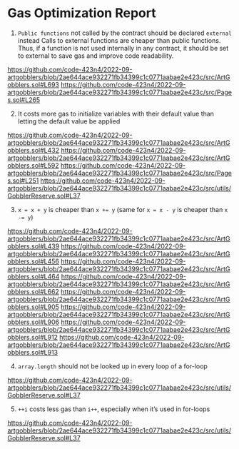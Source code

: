 # Gas Optimization Report

1. `Public functions` not called by the contract should be declared `external` instead
Calls to external functions are cheaper than public functions. Thus, if a function is not used internally in any contract, it should be set to external to save gas and improve code readability.

https://github.com/code-423n4/2022-09-artgobblers/blob/2ae644ace932271fb34399c1c0771aabae2e423c/src/ArtGobblers.sol#L693
https://github.com/code-423n4/2022-09-artgobblers/blob/2ae644ace932271fb34399c1c0771aabae2e423c/src/Pages.sol#L265


2. It costs more gas to initialize variables with their default value than letting the default value be applied

https://github.com/code-423n4/2022-09-artgobblers/blob/2ae644ace932271fb34399c1c0771aabae2e423c/src/ArtGobblers.sol#L432
https://github.com/code-423n4/2022-09-artgobblers/blob/2ae644ace932271fb34399c1c0771aabae2e423c/src/ArtGobblers.sol#L592
https://github.com/code-423n4/2022-09-artgobblers/blob/2ae644ace932271fb34399c1c0771aabae2e423c/src/Pages.sol#L251
https://github.com/code-423n4/2022-09-artgobblers/blob/2ae644ace932271fb34399c1c0771aabae2e423c/src/utils/GobblerReserve.sol#L37


3. `x = x + y` is cheaper than `x += y` (same for `x = x - y` is cheaper than `x -= y`)

https://github.com/code-423n4/2022-09-artgobblers/blob/2ae644ace932271fb34399c1c0771aabae2e423c/src/ArtGobblers.sol#L439
https://github.com/code-423n4/2022-09-artgobblers/blob/2ae644ace932271fb34399c1c0771aabae2e423c/src/ArtGobblers.sol#L456
https://github.com/code-423n4/2022-09-artgobblers/blob/2ae644ace932271fb34399c1c0771aabae2e423c/src/ArtGobblers.sol#L464
https://github.com/code-423n4/2022-09-artgobblers/blob/2ae644ace932271fb34399c1c0771aabae2e423c/src/ArtGobblers.sol#L662
https://github.com/code-423n4/2022-09-artgobblers/blob/2ae644ace932271fb34399c1c0771aabae2e423c/src/ArtGobblers.sol#L905
https://github.com/code-423n4/2022-09-artgobblers/blob/2ae644ace932271fb34399c1c0771aabae2e423c/src/ArtGobblers.sol#L906
https://github.com/code-423n4/2022-09-artgobblers/blob/2ae644ace932271fb34399c1c0771aabae2e423c/src/ArtGobblers.sol#L912
https://github.com/code-423n4/2022-09-artgobblers/blob/2ae644ace932271fb34399c1c0771aabae2e423c/src/ArtGobblers.sol#L913


4. `array.length` should not be looked up in every loop of a for-loop

https://github.com/code-423n4/2022-09-artgobblers/blob/2ae644ace932271fb34399c1c0771aabae2e423c/src/utils/GobblerReserve.sol#L37


5. `++i` costs less gas than `i++`, especially when it’s used in for-loops

https://github.com/code-423n4/2022-09-artgobblers/blob/2ae644ace932271fb34399c1c0771aabae2e423c/src/utils/GobblerReserve.sol#L37

